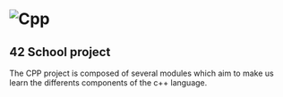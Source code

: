 # ![Cpp](https://img.shields.io/badge/c++-%2300599C.svg?style=for-the-badge&logo=c%2B%2B&logoColor=white)
## 42 School project
The CPP project is composed of several modules which aim to make us learn the differents components of the c++ language.
